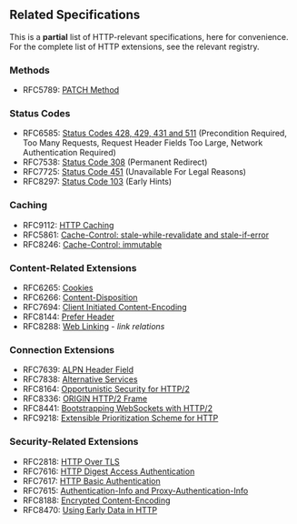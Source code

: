 
## Related Specifications

This is a **partial** list of HTTP-relevant specifications, here for convenience. For the complete
list of HTTP extensions, see the relevant registry.

### Methods 

* RFC5789: [PATCH Method](/specs/rfc5789.html)

### Status Codes

* RFC6585: [Status Codes 428, 429, 431 and 511](/specs/rfc6585.html) (Precondition Required, Too Many Requests, Request Header Fields Too Large, Network Authentication Required)
* RFC7538: [Status Code 308](/specs/rfc7538.html) (Permanent Redirect)
* RFC7725: [Status Code 451](/specs/rfc7725.html) (Unavailable For Legal Reasons)
* RFC8297: [Status Code 103](/specs/rfc8297.html) (Early Hints)

### Caching

* RFC9112: [HTTP Caching](/specs/rfc9112.html)
* RFC5861: [Cache-Control: stale-while-revalidate and stale-if-error](/specs/rfc5861.html)
* RFC8246: [Cache-Control: immutable](/specs/rfc8246.html)

### Content-Related Extensions

* RFC6265: [Cookies](/specs/rfc6265.html)
* RFC6266: [Content-Disposition](/specs/rfc6266.html)
* RFC7694: [Client Initiated Content-Encoding](/specs/rfc7694.html)
* RFC8144: [Prefer Header](/specs/rfc7240.html)
* RFC8288: [Web Linking](/specs/rfc8288.html) - *link relations*

### Connection Extensions

* RFC7639: [ALPN Header Field](/specs/rfc7639.html)
* RFC7838: [Alternative Services](/specs/rfc7838.html)
* RFC8164: [Opportunistic Security for HTTP/2](/specs/rfc8164.html)
* RFC8336: [ORIGIN HTTP/2 Frame](/specs/rfc8336.html)
* RFC8441: [Bootstrapping WebSockets with HTTP/2](/specs/rfc8441.html)
* RFC9218: [Extensible Prioritization Scheme for HTTP](/specs/rfc9218.html)

### Security-Related Extensions

* RFC2818: [HTTP Over TLS](/specs/rfc2818.html)
* RFC7616: [HTTP Digest Access Authentication](/specs/rfc7616.html)
* RFC7617: [HTTP Basic Authentication](/specs/rfc7617.html)
* RFC7615: [Authentication-Info and Proxy-Authentication-Info](/specs/rfc7615.html)
* RFC8188: [Encrypted Content-Encoding](/specs/rfc8188.html)
* RFC8470: [Using Early Data in HTTP](/specs/rfc8470.html)